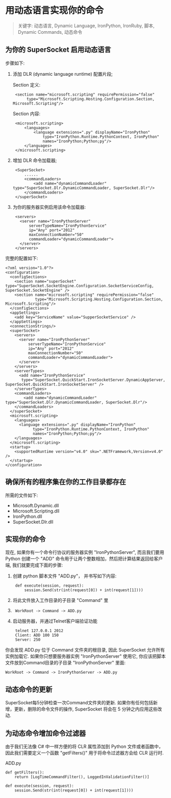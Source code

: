 # 用动态语言实现你的命令

> 关键字: 动态语言, Dynamic Language, IronPython, IronRuby, 脚本, Dynamic Commands, 动态命令


## 为你的 SuperSocket 启用动态语言
步骤如下:

1. 添加 DLR (dynamic language runtime) 配置片段;

    Section 定义:

        <section name="microsoft.scripting" requirePermission="false"
             type="Microsoft.Scripting.Hosting.Configuration.Section, Microsoft.Scripting"/>

    Section 内容:
        
        <microsoft.scripting>
            <languages>
                <language extensions=".py" displayName="IronPython"
                    type="IronPython.Runtime.PythonContext, IronPython"
                    names="IronPython;Python;py"/>
            </languages>
        </microsoft.scripting>

2. 增加 DLR 命令加载器;

        <SuperSocket>
            ......
            <commandLoaders>
                <add name="dynamicCommandLoader" type="SuperSocket.Dlr.DynamicCommandLoader, SuperSocket.Dlr"/>
            </commandLoaders>
        </superSocket>

3. 为你的服务器实例启用该命令加载器:

        <servers>
          <server name="IronPythonServer"
              serverTypeName="IronPythonService"
              ip="Any" port="2012"
              maxConnectionNumber="50"
              commandLoader="dynamicCommandLoader">
          </server>
        </servers>

完整的配置如下:

    <?xml version="1.0"?>
    <configuration>
      <configSections>
        <section name="superSocket" type="SuperSocket.SocketEngine.Configuration.SocketServiceConfig, SuperSocket.SocketEngine" />
        <section name="microsoft.scripting" requirePermission="false"
                 type="Microsoft.Scripting.Hosting.Configuration.Section, Microsoft.Scripting"/>
      </configSections>
      <appSettings>
        <add key="ServiceName" value="SupperSocketService" />
      </appSettings>
      <connectionStrings/>
      <superSocket>
        <servers>
          <server name="IronPythonServer"
              serverTypeName="IronPythonService"
              ip="Any" port="2012"
              maxConnectionNumber="50"
              commandLoader="dynamicCommandLoader">
          </server>
        </servers>
        <serverTypes>
          <add name="IronPythonService"
           type="SuperSocket.QuickStart.IronSocketServer.DynamicAppServer, SuperSocket.QuickStart.IronSocketServer" />
        </serverTypes>
        <commandLoaders>
            <add name="dynamicCommandLoader" type="SuperSocket.Dlr.DynamicCommandLoader, SuperSocket.Dlr"/>
        </commandLoaders>
      </superSocket>
      <microsoft.scripting>
        <languages>
          <language extensions=".py" displayName="IronPython"
                type="IronPython.Runtime.PythonContext, IronPython"
                names="IronPython;Python;py"/>
        </languages>
      </microsoft.scripting>
      <startup>
        <supportedRuntime version="v4.0" sku=".NETFramework,Version=v4.0" />
      </startup>
    </configuration>


## 确保所有的程序集在你的工作目录都存在
所需的文件如下:
* Microsoft.Dynamic.dll
* Microsoft.Scripting.dll
* IronPython.dll
* SuperSocket.Dlr.dll

## 实现你的命令
现在, 如果你有一个命令行协议的服务器实例 "IronPythonServer", 而且我们要用 Python 创建一个  "ADD" 命令用于让两个整数相加，然后把计算结果返回给客户端, 我们就要完成下面的步骤:

1. 创建 python 脚本文件 "ADD.py"， 并书写如下内容:

        def execute(session, request):
	        session.Send(str(int(request[0]) + int(request[1])))

2. 将此文件放入工作目录的子目录 "Command" 里
3. 
        WorkRoot -> Command -> ADD.py

3. 启动服务器，并通过Telnet客户端验证功能

        telnet 127.0.0.1 2012
        Client: ADD 100 150
        Server: 250


你会发现 ADD.py 位于 Command 文件夹的根目录, 因此 SuperSocket 允许所有实例加载它. 如果你只想要服务器实例 "IronPythonServer" 使用它, 你应该把脚本文件放到Command目录的子目录 "IronPythonServer" 里面:

    WorkRoot -> Command -> IronPythonServer -> ADD.py

## 动态命令的更新

SuperSocket每5分钟检查一次Command文件夹的更新. 如果你有任何包括新增，更新，删除的命令文件的操作, SuperSocket 将会在 5 分钟之内应用这些改动.

## 为动态命令增加命令过滤器

由于我们无法像 C# 中一样方便的将 CLR 属性添加到 Python 文件或者函数中，因此我们需要定义一个函数 "getFilters()" 用于将命令过滤器方会给 CLR 运行时.

ADD.py

	def getFilters():
		return [LogTimeCommandFilter(), LoggedInValidationFilter()]
	
	def execute(session, request):
		session.Send(str(int(request[0]) + int(request[1])))